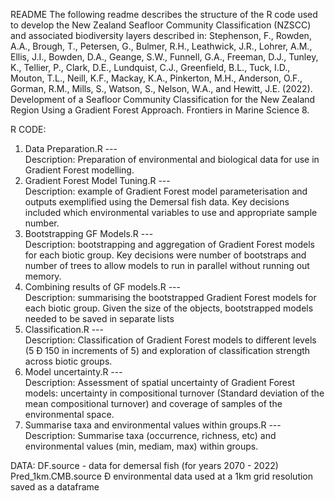 README
The following readme describes the structure of the R code used to develop the New Zealand Seafloor Community Classification (NZSCC) and associated biodiversity layers described in: Stephenson, F., Rowden, A.A., Brough, T., Petersen, G., Bulmer, R.H., Leathwick, J.R., Lohrer, A.M., Ellis, J.I., Bowden, D.A., Geange, S.W., Funnell, G.A., Freeman, D.J., Tunley, K., Tellier, P., Clark, D.E., Lundquist, C.J., Greenfield, B.L., Tuck, I.D., Mouton, T.L., Neill, K.F., Mackay, K.A., Pinkerton, M.H., Anderson, O.F., Gorman, R.M., Mills, S., Watson, S., Nelson, W.A., and Hewitt, J.E. (2022). Development of a Seafloor Community Classification for the New Zealand Region Using a Gradient Forest Approach. Frontiers in Marine Science 8.

R CODE:
1. Data Preparation.R    ---    
Description: Preparation of environmental and biological data for use in  Gradient Forest modelling.
2. Gradient Forest Model Tuning.R    ---    
Description: example of Gradient Forest model parameterisation and outputs exemplified using the Demersal fish data. Key decisions included which  environmental variables to use and appropriate sample number.
3. Bootstrapping GF Models.R    ---    
Description: bootstrapping and aggregation of Gradient Forest models for each biotic group. Key decisions were number of bootstraps and number of trees to allow models to run in parallel without running out memory.
4. Combining results of GF models.R    ---    
Description: summarising the bootstrapped Gradient Forest models for each biotic group. Given the size of the objects, bootstrapped models needed to be  saved in separate lists
5. Classification.R    ---    
Description: Classification of Gradient Forest models to different levels (5 Ð 150 in increments of 5) and exploration of classification strength across biotic groups.
6. Model uncertainty.R    ---    
Description: Assessment of spatial uncertainty of Gradient Forest models: uncertainty in compositional turnover (Standard deviation of the mean compositional turnover) and coverage of samples of the environmental space.
7. Summarise taxa and environmental values within groups.R    ---    
Description: Summarise taxa (occurrence, richness, etc) and environmental values (min, mediam, max) within groups.

DATA:
DF.source - data for demersal fish (for years 2070 - 2022)
Pred_1km.CMB.source Ð environmental data used at a 1km grid resolution saved as a dataframe
